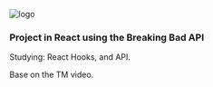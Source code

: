 
 ![logo](https://logospng.org/download/breaking-bad/logo-breaking-bad-256.png)

### Project in React using the Breaking Bad API 


Studying: React Hooks, and API. 

Base on the TM video.
